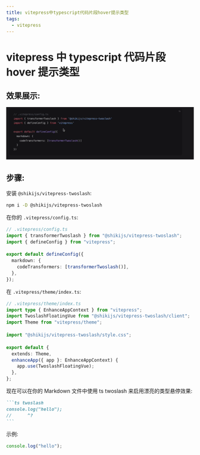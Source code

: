 ```yaml
---
title: vitepress中typescript代码片段hover提示类型
tags:
  - vitepress
---
```


# vitepress 中 typescript 代码片段 hover 提示类型

## 效果展示:

![](https://raw.githubusercontent.com/hacxy/hacxy/main/images/Kapture%202024-12-19%20at%2019.57.54.gif)

## 步骤:

安装 `@shikijs/vitepress-twoslash`:

```sh
npm i -D @shikijs/vitepress-twoslash
```

在你的 `.vitepress/config.ts`:

```ts
// .vitepress/config.ts
import { transformerTwoslash } from "@shikijs/vitepress-twoslash";
import { defineConfig } from "vitepress";

export default defineConfig({
  markdown: {
    codeTransformers: [transformerTwoslash()],
  },
});
```

在 `.vitepress/theme/index.ts`:

```ts
// .vitepress/theme/index.ts
import type { EnhanceAppContext } from "vitepress";
import TwoslashFloatingVue from "@shikijs/vitepress-twoslash/client";
import Theme from "vitepress/theme";

import "@shikijs/vitepress-twoslash/style.css";

export default {
  extends: Theme,
  enhanceApp({ app }: EnhanceAppContext) {
    app.use(TwoslashFloatingVue);
  },
};
```

现在可以在你的 Markdown 文件中使用 ts twoslash 来启用漂亮的类型悬停效果:

````md
```ts twoslash
console.log("hello");
//      ^?
```
````

示例:

```ts twoslash
console.log("hello");
```
